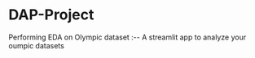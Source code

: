 # DAP-Project
Performing EDA on Olympic dataset
:-- A streamlit app to analyze your oumpic datasets



